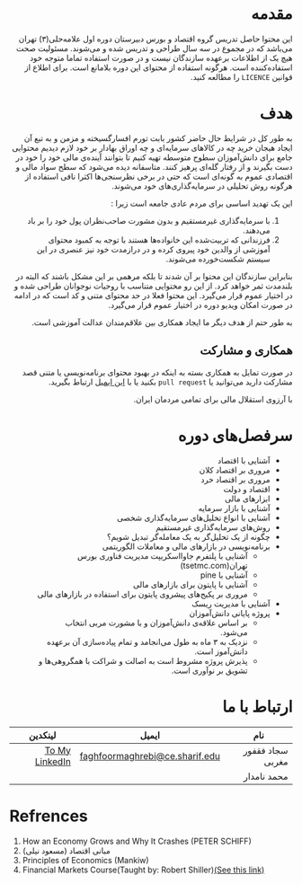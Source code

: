 <div dir = rtl> 

# مقدمه
 این محتوا حاصل تدریس گروه اقتصاد و بورس دبیرستان دوره اول علامه‌حلی(۳) تهران می‌باشد که در مجموع در سه سال طراحی و تدریس شده و می‌شوند.
مسئولیت صحت هیچ یک از اطلاعات برعهده سازندگان نیست و در صورت استفاده تماما متوجه خود استفاده‌کننده است.
هرگونه استفاده از محتوای این دوره بلامانع است.
برای اطلاع از قوانین 
`LICENCE`
را مطالعه کنید.

# هدف
به طور کل در شرایط حال حاضر کشور بابت تورم افسارگسیخته و مزمن و به تبع آن ایجاد هیجان خرید چه در کالاهای سرمایه‌ای و چه اوراق بهادار بر خود لازم دیدیم محتوایی جامع برای دانش‌آموزان سطوح متوسطه تهیه کنیم تا بتوانند آینده‌ی مالی خود را خود در دست بگیرند و از رفتار گله‌ای پرهیز کنند.
متاسفانه دیده می‌شود که سطح سواد مالی و اقتصادی عموم به گونه‌ای است که حتی در برخی نظرسنجی‌ها اکثرا نافی استفاده از هرگونه روش تحلیلی در سرمایه‌گذاری‌های خود می‌شوند.

این یک تهدید اساسی برای مردم عادی جامعه است زیرا :

1. با سرمایه‌گذاری غیرمستقیم و بدون مشورت صاحب‌نظران پول خود را بر باد می‌دهند.
2. فرزندانی که تربیت‌شده این خانواده‌ها هستند با توجه به کمبود محتوای آموزشی از والدین خود پیروی کرده و در درازمدت خود نیز عنصری در این سیستم شکست‌خورده می‌شوند.

بنابراین سازندگان این محتوا بر آن شدند تا بلکه مرهمی بر این مشکل باشند که البته در بلندمدت ثمر خواهد کرد.
از این رو مختوایی متناسب با روحیات نوجوانان طراحی شده و در اختیار عموم قرار می‌گیرد.
این محتوا فعلا در حد محتوای متنی و کد است که در ادامه در صورت امکان ویدیو دوره در اختیار عموم قرار می‌گیرد.

به طور حتم از هدف دیگر ما ایجاد همکاری بین علاقم‌مندان عدالت آموزشی است.
## همکاری و مشارکت
در صورت تمایل به همکاری بسته به اینکه در بهبود محتوای برنامه‌نویسی یا متنی قصد مشارکت دارید می‌توانید یا `pull request` بکنید یا با
[این ایمیل](sajad.faghfoor@gmail.com)
ارتباط بگیرید.

با آرزوی استقلال مالی برای تمامی مردمان ایران.

# سرفصل‌های دوره 
* آشنایی با اقتصاد
* مروری بر اقتصاد کلان
* مروری بر اقتصاد خرد
* اقتصاد و دولت
* ابزارهای مالی
* آشنایی با بازار سرمایه
* آشنایی با انواع تخلیل‌های سرمایه‌گذاری شخصی
* روش‌های سرمایه‌گذاری غیرمستقیم
* چگونه از یک تحلیل‌گر به یک معامله‌گر تبدیل شویم؟
* برنامه‌نویسی در بازارهای مالی و معاملات الگوریتمی
  * آشنایی با پلتفرم جاوااسکریپت مدیریت فناوری بورس تهران(tsetmc.com)
  * آشنایی با pine
  * آشنایی با پایتون برای بازارهای مالی
  * مروری بر پکیج‌های پیشروی پایتون برای استفاده در بازارهای مالی
* آشنایی با مدیریت ریسک
* پروژه پایانی دانش‌آموزان
  * بر اساس علاقه‌ی دانش‌آموزان و با مشورت مربی انتخاب می‌شود.
  * نزدیک به ۳ ماه به طول می‌انجامد و تمام پیاده‌سازی آن برعهده دانش‌آموز است.
  * پذیرش پروژه مشروط است به اصالت و شراکت با همگروهی‌ها و تشویق بر نوآوری است.

# ارتباط با ما
|نام|ایمیل|لینکدین|
|---|---|--|
|سجاد فقفور مغربی|faghfoormaghrebi@ce.sharif.edu|[To My LinkedIn](https://www.linkedin.com/in/sadjad-faqfoor-maqrebi/)|
|محمد نامدار|||

</div>
<div dir = 'ltr'>

# Refrences
1. How an Economy Grows and Why It Crashes (PETER SCHIFF)
2.  مبانی اقتصاد (مسعود نیلی)
3.  Principles of Economics (Mankiw)
4.  Financial Markets Course(Taught by: Robert Shiller)[(See this link)](https://oyc.yale.edu/economics/econ-252)

</div>